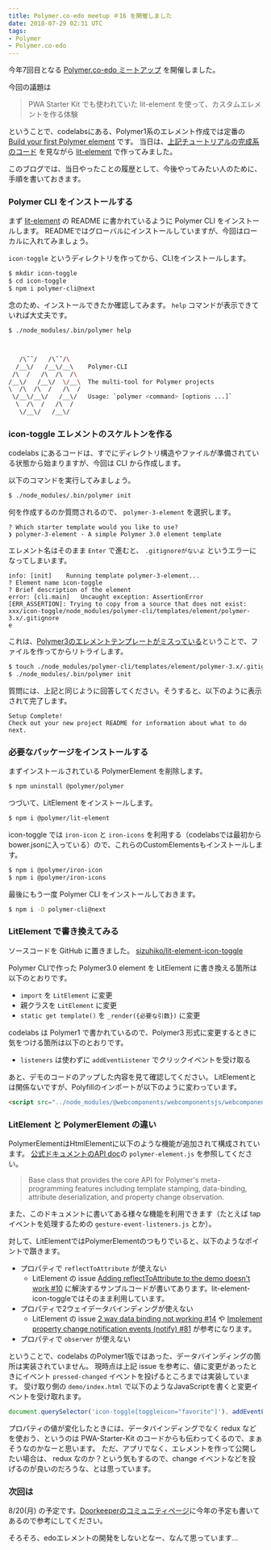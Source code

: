 ```yaml
---
title: Polymer.co-edo meetup ＃16 を開催しました
date: 2018-07-29 02:31 UTC
tags:
- Polymer
- Polymer.co-edo
---
```


今年7回目となる [Polymer.co-edo ミートアップ](https://polymercoedo.doorkeeper.jp/events/77462) を開催しました。

今回の議題は

> PWA Starter Kit でも使われていた lit-element を使って、カスタムエレメントを作る体験

ということで、codelabsにある、Polymer1系のエレメント作成では定番の [Build your first Polymer element](https://codelabs.developers.google.com/codelabs/polymer-first-elements/index.html) です。
当日は、[上記チュートリアルの完成系のコード](https://github.com/googlecodelabs/polymer-first-elements/tree/master/icon-toggle-finished) を見ながら [lit-element](https://github.com/Polymer/lit-element) で作ってみました。

このブログでは、当日やったことの履歴として、今後やってみたい人のために、手順を書いておきます。

### Polymer CLI をインストールする

まず [lit-element](https://github.com/Polymer/lit-element) の README に書かれているように Polymer CLI をインストールします。
READMEではグローバルにインストールしていますが、今回はローカルに入れてみましょう。

`icon-toggle` というディレクトリを作ってから、CLIをインストールします。

```sh
$ mkdir icon-toggle
$ cd icon-toggle
$ npm i polymer-cli@next
```

念のため、インストールできたか確認してみます。
`help` コマンドが表示できていれば大丈夫です。

```sh
$ ./node_modules/.bin/polymer help



   /\˜˜/   /\˜˜/\
  /__\/   /__\/__\    Polymer-CLI
 /\  /   /\  /\  /\
/__\/   /__\/  \/__\  The multi-tool for Polymer projects
\  /\  /\  /   /\  /
 \/__\/__\/   /__\/   Usage: `polymer <command> [options ...]`
  \  /\  /   /\  /
   \/__\/   /__\/

```

### icon-toggle エレメントのスケルトンを作る

codelabs にあるコードは、すでにディレクトリ構造やファイルが準備されている状態から始まりますが、今回は CLI から作成します。

以下のコマンドを実行してみましょう。

```sh
$ ./node_modules/.bin/polymer init
```

何を作成するのか質問されるので、 `polymer-3-element` を選択します。

```
? Which starter template would you like to use? 
❯ polymer-3-element - A simple Polymer 3.0 element template 
```

エレメント名はそのまま `Enter` で進むと、 `.gitignoreがないよ` というエラーになってしまいます。

```
info: [init]    Running template polymer-3-element...
? Element name icon-toggle
? Brief description of the element 
error: [cli.main]   Uncaught exception: AssertionError [ERR_ASSERTION]: Trying to copy from a source that does not exist: xxx/icon-toggle/node_modules/polymer-cli/templates/element/polymer-3.x/.gitignore
e
```

これは、[Polymer3のエレメントテンプレートがミスっている](https://github.com/Polymer/polymer-cli/issues/999)ということで、ファイルを作ってからリトライします。

```sh
$ touch ./node_modules/polymer-cli/templates/element/polymer-3.x/.gitignore
$ ./node_modules/.bin/polymer init
```

質問には、上記と同じように回答してください。そうすると、以下のように表示されて完了します。

```
Setup Complete!
Check out your new project README for information about what to do next.
```

### 必要なパッケージをインストールする

まずインストールされている PolymerElement を削除します。

```sh
$ npm uninstall @polymer/polymer
```

つづいて、LitElement をインストールします。

```sh
$ npm i @polymer/lit-element
```

icon-toggle では `iron-icon` と `iron-icons` を利用する（codelabsでは最初からbower.jsonに入っている）ので、これらのCustomElementsもインストールします。

```sh
$ npm i @polymer/iron-icon
$ npm i @polymer/iron-icons
```

最後にもう一度 Polymer CLI をインストールしておきます。

```sh
$ npm i -D polymer-cli@next
```

### LitElement で書き換えてみる

ソースコードを GitHub に置きました。
[sizuhiko/lit-element-icon-toggle](https://github.com/sizuhiko/lit-element-icon-toggle)

Polymer CLIで作った Polymer3.0 element を LitElement に書き換える箇所は以下のとおりです。

- `import` を `LitElement` に変更
- 親クラスを `LitElement` に変更
- `static get template()` を `_render({必要な引数})` に変更

codelabs は Polymer1 で書かれているので、Polymer3 形式に変更するときに気をつける箇所は以下のとおりです。

- `listeners` は使わずに `addEventListener` でクリックイベントを受け取る

あと、デモのコードのアップした内容を見て確認してください。
LitElementとは関係ないですが、Polyfillのインポートが以下のように変わっています。

```html
<script src="../node_modules/@webcomponents/webcomponentsjs/webcomponents-bundle.js"></script>
```

### LitElement と PolymerElement の違い

PolymerElementはHtmlElementに以下のような機能が追加されて構成されています。
[公式ドキュメントのAPI doc](https://www.polymer-project.org/3.0/docs/api/)の `polymer-element.js` を参照してください。

> Base class that provides the core API for Polymer's meta-programming features including template stamping, data-binding, attribute deserialization, and property change observation.

また、このドキュメントに書いてある様々な機能を利用できます（たとえば tap イベントを処理するための `gesture-event-listeners.js` とか）。

対して、LitElementではPolymerElementのつもりでいると、以下のようなポイントで躓きます。

- プロパティで `reflectToAttribute` が使えない
    - LitElement の issue [Adding reflectToAttribute to the demo doesn't work #10](https://github.com/Polymer/lit-element/issues/10) に解決するサンプルコードが書いてあります。lit-element-icon-toggleではそのまま利用しています。
- プロパティで2ウェイデータバインディングが使えない
    - LitElement の issue [2 way data binding not working #14](https://github.com/Polymer/lit-element/issues/14) や [Implement property change notification events (notify) #81](https://github.com/Polymer/lit-element/issues/81) が参考になります。
- プロパティで `observer` が使えない

ということで、codelabs のPolymer1版ではあった、データバインディングの箇所は実装されていません。
現時点は上記 issue を参考に、値に変更があったときにイベント `pressed-changed` イベントを投げるところまでは実装しています。
受け取り側の `demo/index.html` で以下のようなJavaScriptを書くと変更イベントを受け取れます。

```js
document.querySelector('icon-toggle[toggleicon="favorite"]'). addEventListener('pressed-changed', e => console.log(e));
```

プロパティの値が変化したときには、データバインディングでなく redux などを使おう、というのは PWA-Starter-Kit のコードからも伝わってくるので、まぁそうなのかなーと思います。
ただ、アプリでなく、エレメントを作って公開したい場合は、 redux なのか？という気もするので、change イベントなどを投げるのが良いのだろうな、とは思っています。

### 次回は

8/20(月) の予定です。[Doorkeeperのコミュニティページ](https://polymercoedo.doorkeeper.jp/)に今年の予定も書いてあるので参考にしてください。

そろそろ、edoエレメントの開発をしないとなー、なんて思っています...

